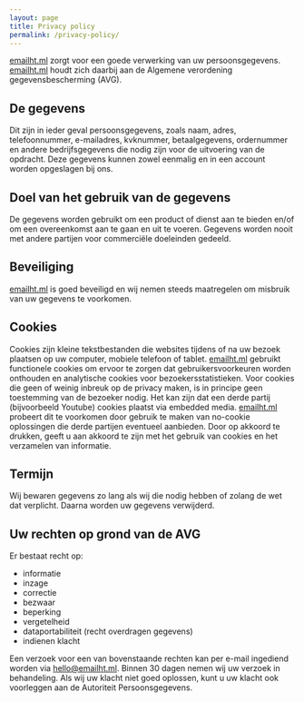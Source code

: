 ```yaml
---
layout: page
title: Privacy policy
permalink: /privacy-policy/
---
```


[emailht.ml](/) zorgt voor een goede verwerking van uw persoonsgegevens.
[emailht.ml](/) houdt zich daarbij aan de Algemene verordening gegevensbescherming (AVG).

## De gegevens
Dit zijn in ieder geval persoonsgegevens, zoals naam, adres, telefoonnummer, e-mailadres, kvknummer, betaalgegevens, ordernummer en andere bedrijfsgegevens die nodig zijn voor de uitvoering van de opdracht. Deze gegevens kunnen zowel eenmalig en in een account worden opgeslagen bij ons.

## Doel van het gebruik van de gegevens
De gegevens worden gebruikt om een product of dienst aan te bieden en/of om een overeenkomst aan te gaan en uit te voeren. Gegevens worden nooit met andere partijen voor commerciële doeleinden gedeeld.

## Beveiliging
[emailht.ml](/) is goed beveiligd en wij nemen steeds maatregelen om misbruik van uw gegevens te voorkomen.

## Cookies
Cookies zijn kleine tekstbestanden die websites tijdens of na uw bezoek plaatsen op uw computer, mobiele telefoon of tablet. [emailht.ml](/) gebruikt functionele cookies om ervoor te zorgen dat gebruikersvoorkeuren worden onthouden en analytische cookies voor bezoekersstatistieken. Voor cookies die geen of weinig inbreuk op de privacy maken, is in principe geen toestemming van de bezoeker nodig. Het kan zijn dat een derde partij (bijvoorbeeld Youtube) cookies plaatst via embedded media. [emailht.ml](/) probeert dit te voorkomen door gebruik te maken van no-cookie oplossingen die derde partijen eventueel aanbieden. Door op akkoord te drukken, geeft u aan akkoord te zijn met het gebruik van cookies en het verzamelen van informatie.

## Termijn
Wij bewaren gegevens zo lang als wij die nodig hebben of zolang de wet dat verplicht. Daarna worden uw gegevens verwijderd.

## Uw rechten op grond van de AVG
Er bestaat recht op:
* informatie
* inzage
* correctie
* bezwaar
* beperking
* vergetelheid
* dataportabiliteit (recht overdragen gegevens)
* indienen klacht

Een verzoek voor een van bovenstaande rechten kan per e-mail ingediend worden via <a href="mailto:hello@emailht.ml">hello@emailht.ml</a>. Binnen 30 dagen nemen wij uw verzoek in behandeling. Als wij uw klacht niet goed oplossen, kunt u uw klacht ook voorleggen aan de Autoriteit Persoonsgegevens.